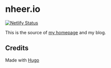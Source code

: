 # nheer.io

[![Netlify Status](https://api.netlify.com/api/v1/badges/09508b38-e973-4246-a1a8-a417ddef22e3/deploy-status)](https://app.netlify.com/sites/peaceful-goldberg-bb0221/deploys)

This is the source of [my homepage](https://nheer.io) and my blog.

## Credits

Made with [Hugo](https://gohugo.io)
